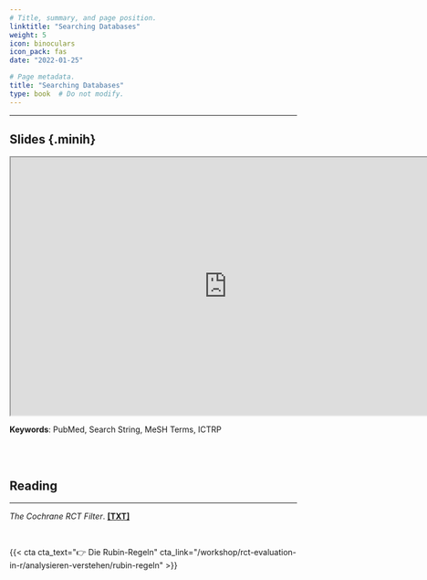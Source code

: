 ```yaml
---
# Title, summary, and page position.
linktitle: "Searching Databases"
weight: 5
icon: binoculars
icon_pack: fas
date: "2022-01-25"

# Page metadata.
title: "Searching Databases"
type: book  # Do not modify.
---
```




<style>
code{
  color: #2a7792;
}
.hljs{
  font-size: 16px
}
.minih{
  font-size: 1px;
  margin: 0px 0px 0px 0px;
}

.highlight {
    position: relative;
}
.highlight pre {
    padding: 15px;
}
.highlight-copy-btn {
    position: absolute;
    top: 7px;
    right: 7px;
    border: 0;
    border-radius: 4px;
    padding: 5px;
    font-size: 0.7em;
    line-height: 1.8;
    color: #fff;
    background-color: #777;
    min-width: 55px;
    text-align: center;
}
.highlight-copy-btn:hover {
    background-color: #666;
}
</style>

---


## Slides {.minih}

<iframe src="https://drive.google.com/file/d/19DDJHymi35OaBtLGGwgVJH_ekaCJB7rt/preview" width="757" height="452" allow="autoplay"></iframe>

**Keywords**: PubMed, Search String, MeSH Terms, ICTRP


<br></br>

## Reading

---

_The Cochrane RCT Filter_. **[[TXT]](/media/workshop/ma/rct-filter.txt)**


<style>
h1 {color: #2a7792;}
</style>



<br>

{{< cta cta_text="👉 Die Rubin-Regeln" cta_link="/workshop/rct-evaluation-in-r/analysieren-verstehen/rubin-regeln" >}}

<style>
h1 {color: #2a7792;}
</style>
